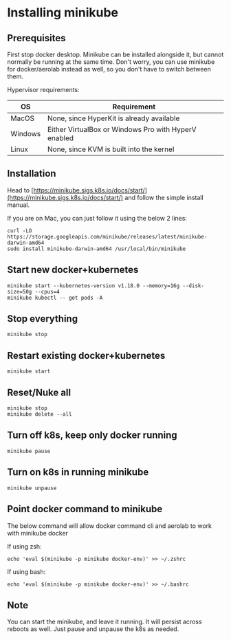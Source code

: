 # Installing minikube

## Prerequisites

First stop docker desktop. Minikube can be installed alongside it, but cannot normally be running at the same time. Don't worry, you can use minikube for docker/aerolab instead as well, so you don't have to switch between them.

Hypervisor requirements:

OS | Requirement
--- | ---
MacOS | None, since HyperKit is already available
Windows | Either VirtualBox or Windows Pro with HyperV enabled
Linux | None, since KVM is built into the kernel

## Installation

Head to [https://minikube.sigs.k8s.io/docs/start/](https://minikube.sigs.k8s.io/docs/start/) and follow the simple install manual.

If you are on Mac, you can just follow it using the below 2 lines:

```
curl -LO https://storage.googleapis.com/minikube/releases/latest/minikube-darwin-amd64
sudo install minikube-darwin-amd64 /usr/local/bin/minikube
```

## Start new docker+kubernetes

```
minikube start --kubernetes-version v1.18.0 --memory=16g --disk-size=50g --cpus=4
minikube kubectl -- get pods -A
```

## Stop everything

```
minikube stop
```

## Restart existing docker+kubernetes

```
minikube start
```

## Reset/Nuke all

```
minikube stop
minikube delete --all
```

## Turn off k8s, keep only docker running

```
minikube pause
```

## Turn on k8s in running minikube

```
minikube unpause
```

## Point docker command to minikube

The below command will allow docker command cli and aerolab to work with minikube docker

If using zsh:

```
echo 'eval $(minikube -p minikube docker-env)' >> ~/.zshrc
```

If using bash:

```
echo 'eval $(minikube -p minikube docker-env)' >> ~/.bashrc
```

## Note

You can start the minikube, and leave it running. It will persist across reboots as well. Just pause and unpause the k8s as needed.
